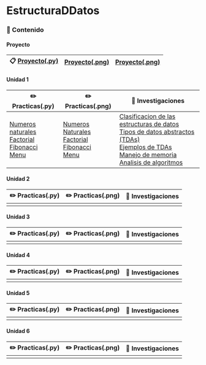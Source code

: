 # EstructuraDDatos

### :book: Contenido

#### Proyecto
| :clipboard: [Proyecto(.py)](./Proyecto/ProyectoFinalEstructuraDDatos.py) | [Proyecto(.png)](./Proyecto/ProyectoFinalEstructuraDDatos.png) | [Proyecto(.png)](./Proyecto/ProyectoFinalEstructuraDDatos.pdf) |
|----|----|----|

#### Unidad 1
| :pencil2: Practicas(.py) | :pencil2: Practicas(.png) | :notebook: Investigaciones |
|---------|----------|----------|
|[Numeros naturales](./U1_IntroEstructurasDatos/Practica1-U1-NumerosNaturales.py) <br> [Factorial](./U1_IntroEstructurasDatos/Practica2-U1-Factorial.py) <br> [Fibonacci](./U1_IntroEstructurasDatos/Practica3-U1-Fibonacci.py) <br> [Menu](./U1_IntroEstructurasDatos/Practica4-U1-Menu.py) | [Numeros Naturales](./U1_IntroEstructurasDatos/Practica1-U1-NumerosNaturales.png) <br> [Factorial](./U1_IntroEstructurasDatos/Practica2-U1-Factorial.png) <br> [Fibonacci](./U1_IntroEstructurasDatos/Practica3-U1-Fibonacci.png) <br> [Menu](./U1_IntroEstructurasDatos/Practica4-U1-Menu.png) | [Clasificacion de las estructuras de datos](./U1_IntroEstructurasDatos/Tarea01-Clasificaciondelasestrucutrasdedatos.pdf) <br> [Tipos de datos abstractos (TDAs)](./U1_IntroEstructurasDatos/Tarea02-Tiposdedatosabstractos.pdf) <br> [Ejemplos de TDAs](./U1_IntroEstructurasDatos/Tarea03-EjemplosTDA.pdf) <br> [Manejo de memoria](./U1_IntroEstructurasDatos/Tarea04-Manejodememoria.pdf) <br> [Analisis de algoritmos](./U1_IntroEstructurasDatos/Tarea05-AnalisisdeAlgoritmos.pdf) |

#### Unidad 2
| :pencil2: Practicas(.py) | :pencil2: Practicas(.png) | :notebook: Investigaciones |
|---------|----------|----------|
| | | |

#### Unidad 3
| :pencil2: Practicas(.py) | :pencil2: Practicas(.png) | :notebook: Investigaciones |
|---------|----------|----------|
| | | |

#### Unidad 4
| :pencil2: Practicas(.py) | :pencil2: Practicas(.png) | :notebook: Investigaciones |
|---------|----------|----------|
| | | |

#### Unidad 5
| :pencil2: Practicas(.py) | :pencil2: Practicas(.png) | :notebook: Investigaciones |
|---------|----------|----------|
| | | |

#### Unidad 6
| :pencil2: Practicas(.py) | :pencil2: Practicas(.png) | :notebook: Investigaciones |
|---------|----------|----------|
| | | |